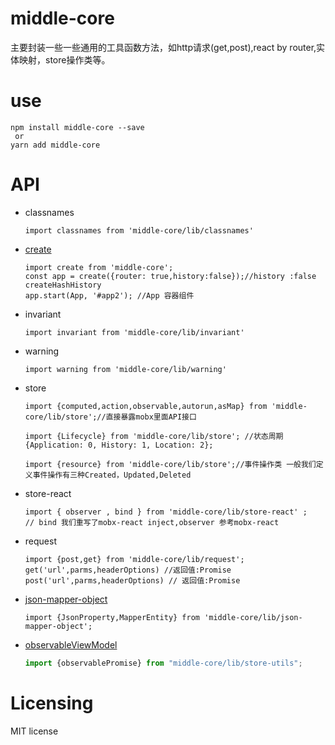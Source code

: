 # middle-core
 主要封装一些一些通用的工具函数方法，如http请求(get,post),react by router,实体映射，store操作类等。

 # use 
 ```
 npm install middle-core --save 
  or
yarn add middle-core
 ```
# API
- classnames
  ```
  import classnames from 'middle-core/lib/classnames'
  ```
- [create](https://github.com/duanguang/brains.git)
  ```
  import create from 'middle-core';
  const app = create({router: true,history:false});//history :false createHashHistory
  app.start(App, '#app2'); //App 容器组件
  ```
- invariant
  ```
  import invariant from 'middle-core/lib/invariant'
  ```  
- warning
  ```
  import warning from 'middle-core/lib/warning'
  ```  
- store
  ```
  import {computed,action,observable,autorun,asMap} from 'middle-core/lib/store';//直接暴露mobx里面API接口
  ```
  ``` 
  import {Lifecycle} from 'middle-core/lib/store'; //状态周期 {Application: 0, History: 1, Location: 2};
  ```
  ```
  import {resource} from 'middle-core/lib/store';//事件操作类 一般我们定义事件操作有三种Created，Updated,Deleted
  ```    
- store-react
  ```
  import { observer , bind } from 'middle-core/lib/store-react' ; 
  // bind 我们重写了mobx-react inject,observer 参考mobx-react
  ``` 
- request
  ```
  import {post,get} from 'middle-core/lib/request';
  get('url',parms,headerOptions) //返回值:Promise
  post('url',parms,headerOptions) // 返回值:Promise
  ``` 
- [json-mapper-object](https://github.com/duanguang/json-mapper-object.git)
  ```
  import {JsonProperty,MapperEntity} from 'middle-core/lib/json-mapper-object';
  ```
- [observableViewModel](https://github.com/duanguang/brain-store-utils.git)
  ```js
  import {observablePromise} from "middle-core/lib/store-utils";
  ```  

# Licensing
MIT license
